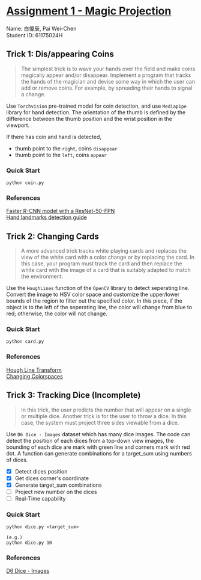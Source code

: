 # [Assignment 1 - Magic Projection](https://jackybaltes.github.io/computer-vision/assignment_projection_magic)

Name: 白偉辰, Pai Wei-Chen  
Student ID: 61175024H

## Trick 1: Dis/appearing Coins

> The simplest trick is to wave your hands over the field and make coins magically appear and/or disappear. Implement a program that tracks the hands of the magician and devise some way in which the user can add or remove coins. For example, by spreading their hands to signal a change.

Use `Torchvision` pre-trained model for coin detection, and use `Mediapipe` library for hand detection. The orientation of the thumb is defined by the difference between the thumb position and the wrist position in the viewport.

If there has coin and hand is detected,

- thumb point to the `right`, coins `disappear`
- thumb point to the `left`, coins `appear`

### Quick Start

```
python coin.py
```

### References

[Faster R-CNN model with a ResNet-50-FPN](https://pytorch.org/vision/main/models/generated/torchvision.models.detection.fasterrcnn_resnet50_fpn.html)  
[Hand landmarks detection guide](https://developers.google.com/mediapipe/solutions/vision/hand_landmarker)

## Trick 2: Changing Cards

> A more advanced trick tracks white playing cards and replaces the view of the white card with a color change or by replacing the card. In this case, your program must track the card and then replace the white card with the image of a card that is suitably adapted to match the environment.

Use the `HoughLines` function of the `OpenCV` library to detect seperating line. Convert the image to HSV color space and customize the upper/lower bounds of the region to filter out the specified color. In this piece, if the object is to the left of the seperating line, the color will change from blue to red; otherwise, the color will not change.

### Quick Start

```
python card.py
```

### References

[Hough Line Transform](https://docs.opencv.org/3.4/d9/db0/tutorial_hough_lines.html)  
[Changing Colorspaces](https://docs.opencv.org/4.x/df/d9d/tutorial_py_colorspaces.html)

## Trick 3: Tracking Dice (Incomplete)

> In this trick, the user predicts the number that will appear on a single or multiple dice. Another trick is for the user to throw a dice. In this case, the system must project three sides viewable from a dice.

Use `D6 Dice - Images` dataset which has many dice images. The code can detect the position of each dices from a top-down view images, the bounding of each dice are mark with green line and corners mark with red dot. A function can generate combinations for a target_sum using numbers of dices.

- [x] Detect dices position
- [x] Get dices corner's coordinate
- [x] Generate target_sum combinations
- [ ] Project new number on the dices
- [ ] Real-Time capability

### Quick Start

```
python dice.py <target_sum>

(e.g.)
python dice.py 10
```

### References

[D6 Dice - Images](https://www.kaggle.com/datasets/koryakinp/d6-dices-images)
